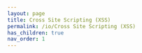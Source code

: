 ```yaml
---
layout: page
title: Cross Site Scripting (XSS)
permalink: /io/Cross Site Scripting (XSS)
has_children: true
nav_order: 1
---
```


